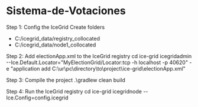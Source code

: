 # Sistema-de-Votaciones
Step 1: Config the IceGrid
Create folders
- C:/icegrid_data/registry_collocated 
- C:/icegrid_data/node1_collocated 

Step 2: Add electionApp.xml to the IceGrid registry
cd ice-grid
icegridadmin --Ice.Default.Locator="MyElectionGrid/Locator:tcp -h localhost -p 40620" -e "application add C:\ur\pc\directory\to\project\ice-grid\electionApp.xml"                                                   

Step 3: Compile the project
.\gradlew clean build

Step 4: Run the IceGrid registry
cd ice-grid
icegridnode --Ice.Config=config.icegrid